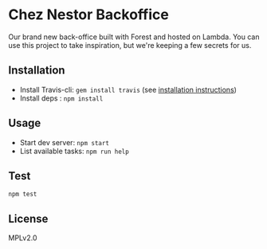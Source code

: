 # Chez Nestor Backoffice

Our brand new back-office built with Forest and hosted on Lambda.
You can use this project to take inspiration, but we're keeping a few secrets for us.

## Installation

- Install Travis-cli: `gem install travis` (see [installation instructions](https://github.com/travis-ci/travis.rb#installation))
- Install deps : `npm install`

## Usage

- Start dev server: `npm start`
- List available tasks: `npm run help`

## Test

`npm test`

## License

MPLv2.0
